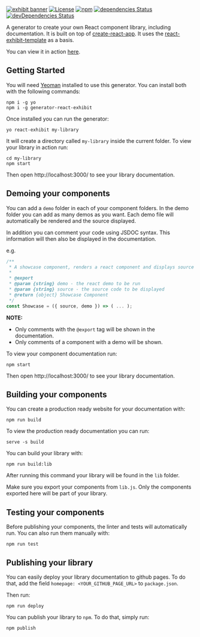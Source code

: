 [![exhibit banner](https://raw.githubusercontent.com/au-re/react-exhibit/gh-pages/static/media/exhibit_boilerplate.png)](https://github.com/au-re/generator-react-exhibit/)
[![License](https://img.shields.io/packagist/l/doctrine/orm.svg?style=flat-square)](https://github.com/au-re/generator-react-exhibit/blob/master/LICENSE)
[![npm](https://img.shields.io/npm/v/npm.svg?style=flat-square)](https://www.npmjs.com/package/generator-react-exhibit)
[![dependencies Status](https://david-dm.org/au-re/generator-react-exhibit/status.svg?style=flat-square)](https://david-dm.org/au-re/generator-react-exhibit)
[![devDependencies Status](https://david-dm.org/au-re/generator-react-exhibit/dev-status.svg?style=flat-square)](https://david-dm.org/au-re/generator-react-exhibit?type=dev)

A generator to create your own React component library, including
documentation. It is built on top of [create-react-app](https://github.com/facebookincubator/create-react-app).
It uses the [react-exhibit-template](https://github.com/au-re/react-exhibit-template) as a basis.

You can view it in action [here](https://au-re.github.io/react-exhibit-template/).

## Getting Started

You will need [Yeoman](http://yeoman.io/) installed to use this generator.
You can install both with the following commands:

```shell
npm i -g yo
npm i -g generator-react-exhibit
```

Once installed you can run the generator:

```shell
yo react-exhibit my-library
```

It will create a directory called `my-library` inside the current folder.
To view your library in action run:

```shell
cd my-library
npm start
```

Then open http://localhost:3000/ to see your library documentation.

## Demoing your components

You can add a `demo` folder in each of your component folders. In the demo
folder you can add as many demos as you want. Each demo file will automatically
be rendered and the source displayed.

In addition you can comment your code using JSDOC syntax. This information will
then also be displayed in the documentation.

e.g.
```js
/**
 * A showcase component, renders a react component and displays source code.
 *
 * @export
 * @param {string} demo - the react demo to be run
 * @param {string} source - the source code to be displayed
 * @return {object} Showcase Component
 */
const Showcase = ({ source, demo }) => ( ... );
```

**NOTE:**

- Only comments with the `@export` tag will be shown in the documentation.
- Only comments of a component with a demo will be shown.

To view your component documentation run:

```shell
npm start
```

Then open http://localhost:3000/ to see your library documentation.

## Building your components

You can create a production ready website for your documentation with:

```shell
npm run build
```

To view the production ready documentation you can run:

```shell
serve -s build
```

You can build your library with:

```shell
npm run build:lib
```

After running this command your library will be found in the `lib` folder.

Make sure you export your components from `lib.js`. Only the components
exported here will be part of your library.

## Testing your components

Before publishing your components, the linter and tests will automatically run.
You can also run them manually with:

```shell
npm run test
```

## Publishing your library

You can easily deploy your library documentation to github pages. To do that,
add the field `homepage: <YOUR_GITHUB_PAGE_URL>` to `package.json`.

Then run:

```shell
npm run deploy
```

You can publish your library to `npm`. To do that, simply run:

```shell
npm publish
```